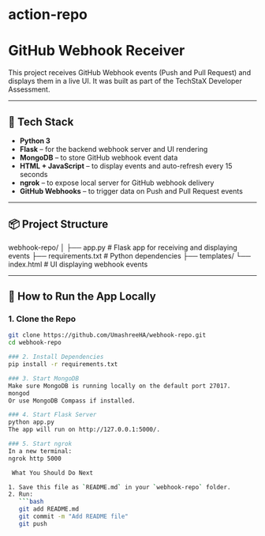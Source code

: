 # action-repo

# GitHub Webhook Receiver 

This project receives GitHub Webhook events (Push and Pull Request) and displays them in a live UI. It was built as part of the TechStaX Developer Assessment.

---

## 🔧 Tech Stack

- **Python 3**
- **Flask** – for the backend webhook server and UI rendering
- **MongoDB** – to store GitHub webhook event data
- **HTML + JavaScript** – to display events and auto-refresh every 15 seconds
- **ngrok** – to expose local server for GitHub webhook delivery
- **GitHub Webhooks** – to trigger data on Push and Pull Request events

---

## 📦 Project Structure

webhook-repo/
│
├── app.py # Flask app for receiving and displaying events
├── requirements.txt # Python dependencies
├── templates/
 └── index.html # UI displaying webhook events


---

## 🚀 How to Run the App Locally

### 1. Clone the Repo

```bash
git clone https://github.com/UmashreeHA/webhook-repo.git
cd webhook-repo

### 2. Install Dependencies
pip install -r requirements.txt

### 3. Start MongoDB
Make sure MongoDB is running locally on the default port 27017.
mongod
Or use MongoDB Compass if installed.

### 4. Start Flask Server
python app.py
The app will run on http://127.0.0.1:5000/.

### 5. Start ngrok
In a new terminal:
ngrok http 5000

 What You Should Do Next

1. Save this file as `README.md` in your `webhook-repo` folder.
2. Run:
   ```bash
   git add README.md
   git commit -m "Add README file"
   git push
